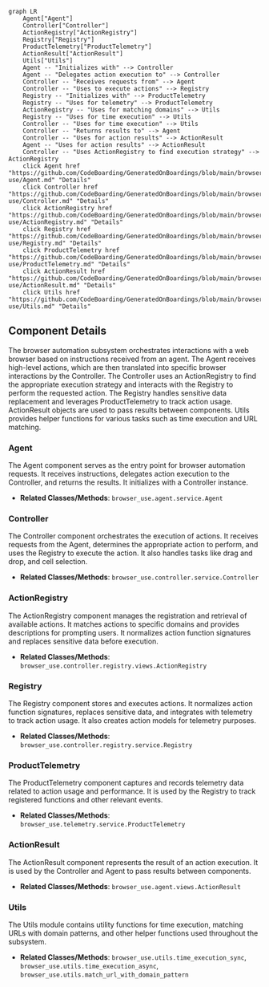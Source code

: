 ```mermaid
graph LR
    Agent["Agent"]
    Controller["Controller"]
    ActionRegistry["ActionRegistry"]
    Registry["Registry"]
    ProductTelemetry["ProductTelemetry"]
    ActionResult["ActionResult"]
    Utils["Utils"]
    Agent -- "Initializes with" --> Controller
    Agent -- "Delegates action execution to" --> Controller
    Controller -- "Receives requests from" --> Agent
    Controller -- "Uses to execute actions" --> Registry
    Registry -- "Initializes with" --> ProductTelemetry
    Registry -- "Uses for telemetry" --> ProductTelemetry
    ActionRegistry -- "Uses for matching domains" --> Utils
    Registry -- "Uses for time execution" --> Utils
    Controller -- "Uses for time execution" --> Utils
    Controller -- "Returns results to" --> Agent
    Controller -- "Uses for action results" --> ActionResult
    Agent -- "Uses for action results" --> ActionResult
    Controller -- "Uses ActionRegistry to find execution strategy" --> ActionRegistry
    click Agent href "https://github.com/CodeBoarding/GeneratedOnBoardings/blob/main/browser-use/Agent.md" "Details"
    click Controller href "https://github.com/CodeBoarding/GeneratedOnBoardings/blob/main/browser-use/Controller.md" "Details"
    click ActionRegistry href "https://github.com/CodeBoarding/GeneratedOnBoardings/blob/main/browser-use/ActionRegistry.md" "Details"
    click Registry href "https://github.com/CodeBoarding/GeneratedOnBoardings/blob/main/browser-use/Registry.md" "Details"
    click ProductTelemetry href "https://github.com/CodeBoarding/GeneratedOnBoardings/blob/main/browser-use/ProductTelemetry.md" "Details"
    click ActionResult href "https://github.com/CodeBoarding/GeneratedOnBoardings/blob/main/browser-use/ActionResult.md" "Details"
    click Utils href "https://github.com/CodeBoarding/GeneratedOnBoardings/blob/main/browser-use/Utils.md" "Details"
```

## Component Details

The browser automation subsystem orchestrates interactions with a web browser based on instructions received from an agent. The Agent receives high-level actions, which are then translated into specific browser interactions by the Controller. The Controller uses an ActionRegistry to find the appropriate execution strategy and interacts with the Registry to perform the requested action. The Registry handles sensitive data replacement and leverages ProductTelemetry to track action usage. ActionResult objects are used to pass results between components. Utils provides helper functions for various tasks such as time execution and URL matching.

### Agent
The Agent component serves as the entry point for browser automation requests. It receives instructions, delegates action execution to the Controller, and returns the results. It initializes with a Controller instance.
- **Related Classes/Methods**: `browser_use.agent.service.Agent`

### Controller
The Controller component orchestrates the execution of actions. It receives requests from the Agent, determines the appropriate action to perform, and uses the Registry to execute the action. It also handles tasks like drag and drop, and cell selection.
- **Related Classes/Methods**: `browser_use.controller.service.Controller`

### ActionRegistry
The ActionRegistry component manages the registration and retrieval of available actions. It matches actions to specific domains and provides descriptions for prompting users. It normalizes action function signatures and replaces sensitive data before execution.
- **Related Classes/Methods**: `browser_use.controller.registry.views.ActionRegistry`

### Registry
The Registry component stores and executes actions. It normalizes action function signatures, replaces sensitive data, and integrates with telemetry to track action usage. It also creates action models for telemetry purposes.
- **Related Classes/Methods**: `browser_use.controller.registry.service.Registry`

### ProductTelemetry
The ProductTelemetry component captures and records telemetry data related to action usage and performance. It is used by the Registry to track registered functions and other relevant events.
- **Related Classes/Methods**: `browser_use.telemetry.service.ProductTelemetry`

### ActionResult
The ActionResult component represents the result of an action execution. It is used by the Controller and Agent to pass results between components.
- **Related Classes/Methods**: `browser_use.agent.views.ActionResult`

### Utils
The Utils module contains utility functions for time execution, matching URLs with domain patterns, and other helper functions used throughout the subsystem.
- **Related Classes/Methods**: `browser_use.utils.time_execution_sync`, `browser_use.utils.time_execution_async`, `browser_use.utils.match_url_with_domain_pattern`